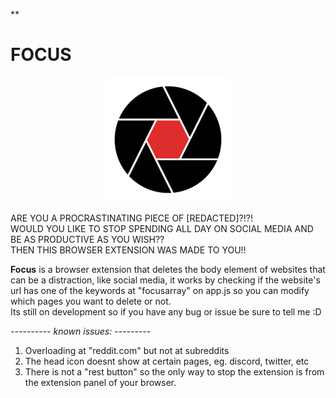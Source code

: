 ﻿**

# FOCUS
<p align="center"><img src = "https://raw.githubusercontent.com/PandaDiestro/Focus/main/icons/focus%20%282%29.png" width = "200"></p>

ARE YOU A PROCRASTINATING PIECE OF [REDACTED]?!?!
<br />
WOULD YOU LIKE TO STOP SPENDING ALL DAY ON SOCIAL MEDIA AND BE AS PRODUCTIVE AS YOU WISH??
<br />
THEN THIS BROWSER EXTENSION WAS MADE TO YOU!! 

**Focus** is a browser extension that deletes the body element of websites that can be a distraction, like social media, it works by checking if the website's url has one of the keywords at "focusarray" on app.js so you can modify which pages you want to delete or not.
<br />
Its still on development so if you have any bug or issue be sure to tell me :D
<br />

_---------- known issues: ---------_
<ol>
  <li>Overloading at "reddit.com" but not at subreddits</li>
  <li>The head icon doesnt show at certain pages, eg. discord, twitter, etc</li>
  <li>There is not a "rest button" so the only way to stop the extension is from the extension panel of your browser.</li>
</ol>

